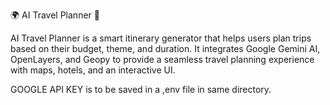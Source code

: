 🌍 AI Travel Planner 🚀


AI Travel Planner is a smart itinerary generator that helps users plan trips based on their budget, theme, and duration. It integrates Google Gemini AI, OpenLayers, and Geopy to provide a seamless travel planning experience with maps, hotels, and an interactive UI.

GOOGLE API KEY is to be saved in a ,env file in same directory.
